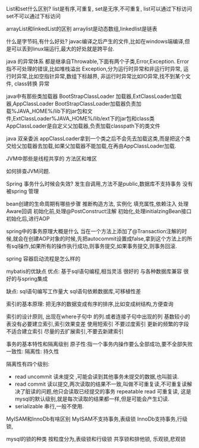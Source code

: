 List和set什么区别?
list是有序,可重复,
set是无序,不可重复,
list可以通过下标访问
set不可以通过下标访问

arrayList和linkedList的区别
arraylist是动态数组,linkedlist是链表

什么是字节码,有什么好处?
 javac编译之后产生的文件,比如在windows端编译,但是可以丢到linux端运行,最大的好处就是跨平台.

java 的异常体系
都是继承自Throwable,下面有两个子类,Error,Exception.
Error指不可处理的错误,比如堆栈溢出
Exception,分为运行时异常和非运行时异常,
运行时异常,比如空指针异常,数组下标越界,
非运行时异常比如IO异常,找不到某个文件,
class转换 异常


java中有那些类加载器
BootStrapClassLoader 加载器,ExtClassLoader加载器,AppClassLoader
BootStrapClassLoader加载器负责加载%JAVA_HOME%/lib下的jar包和文件,ExtClassLoader%JAVA_HOME%/lib/ext下的jar包和class类
AppClassLoader是自定义父加载器,负责加载classpath下的类文件

java 双亲委派
appClassLoader拿到一个类之后不会先去加载这类,而是把这个类交给父加载器去加载,如果父加载器不能加载,在再由AppClassLoader加载.

JVM中那些是线程共享的
方法区和堆区

如何排查JVM问题.


Spring 事务什么时候会失效?
发生自调用,方法不是public,数据库不支持事务
没有被spring 管理

bean创建的生命周期有哪些步骤
推断构造方法,
实例化
填充属性,依赖注入
处理Aware回调
初始化前,处理@PostConstruct注解
初始化,处理initialzingBean接口
初始化后,进行AOP


spring中的事务原理大概是什么
当在一个方法上添加了@Transaction注解的时候,就会在创建AOP对象的时候,先把autocommit设置成false,拿到这个方法上的所有sql操作,如果所有的操作执行成功,则事务提交,如果事务提交,则事务回滚.

spring 容器启动流程是怎么样的


mybatis的优缺点
优点:
	基于sql语句编程,相当灵活
	很好的 与各种数据库兼容
	很好的与spring集成

缺点:
	sql语句编写工作量大
	sql语句依赖数据库,可移植性差

索引的基本原理:
	把无序的数据变成有序的排序,比如变成树结构,方便查询

索引的设计原则,
	出现在where子句中 的列.或者连接子句中出现的列
	基数较小的表没有必要建立索引,索引效果变差
	使用短索引
	不要过度索引
	更新的频繁的字段不适合建立索引
	尽量的去扩展索引,不要去新建索引

事务的基本特性和隔离级别
	原子性:指一个事务内操作要么全部成功,要不全部失败
	一致性:
	隔离性:
	持久性

隔离性有四个级别:
* read  uncommit 读未提交 ,可能会读到其他事务未提交的数据,也叫脏读.
* read commit   读以提交,两次读取的结果不一致,叫做不可重复读,不可重复读解决了脏读的问题,他只会读取已经提交的事务
repeatable read 可重复读, 这是mysql的默认级别,就是每次读取的结果都一样,但是可能会产生幻读.
* serializable 串行,一般不使用.

MyISAM和InnoDb有啥区别
MyISAM不支持事务,表级锁
InnoDb支持事务,行级锁,

mysql的锁的种类
按粒度分为,表级锁和行级锁
共享锁和排他锁,
乐观锁,悲观锁